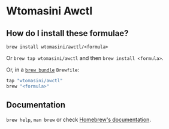 # Wtomasini Awctl

## How do I install these formulae?

`brew install wtomasini/awctl/<formula>`

Or `brew tap wtomasini/awctl` and then `brew install <formula>`.

Or, in a [`brew bundle`](https://github.com/Homebrew/homebrew-bundle) `Brewfile`:

```ruby
tap "wtomasini/awctl"
brew "<formula>"
```

## Documentation

`brew help`, `man brew` or check [Homebrew's documentation](https://docs.brew.sh).
